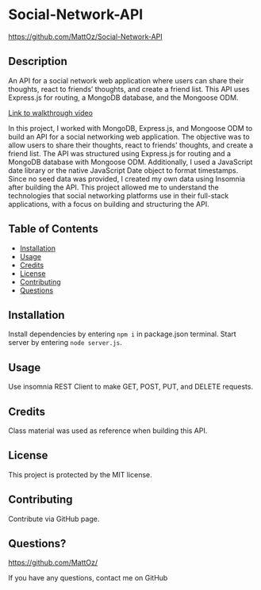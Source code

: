 # Social-Network-API
https://github.com/MattOz/Social-Network-API

## Description
An API for a social network web application where users can share their thoughts, react to friends’ thoughts, and create a friend list. This API uses Express.js for routing, a MongoDB database, and the Mongoose ODM.

[Link to walkthrough video](https://drive.google.com/file/d/13GNIcCqXBFdlbx9W86ZUwjGreL6qiLeD/view)

In this project, I worked with MongoDB, Express.js, and Mongoose ODM to build an API for a social networking web application. The objective was to allow users to share their thoughts, react to friends' thoughts, and create a friend list. The API was structured using Express.js for routing and a MongoDB database with Mongoose ODM. Additionally, I used a JavaScript date library or the native JavaScript Date object to format timestamps. Since no seed data was provided, I created my own data using Insomnia after building the API. This project allowed me to understand the technologies that social networking platforms use in their full-stack applications, with a focus on building and structuring the API.

## Table of Contents
- [Installation](#installation)
- [Usage](#usage)
- [Credits](#credits)
- [License](#license)
- [Contributing](#contributing)
- [Questions](#questions)

## Installation
Install dependencies by entering `npm i` in package.json terminal. Start server by entering `node server.js`. 

## Usage
Use insomnia REST Client to make GET, POST, PUT, and DELETE requests.

## Credits
Class material was used as reference when building this API.

## License
This project is protected by the MIT license.

## Contributing
Contribute via GitHub page.

## Questions?
https://github.com/MattOz/

If you have any questions, contact me on GitHub
